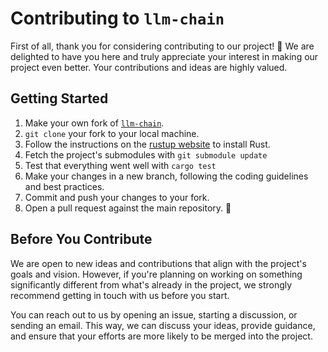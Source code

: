 # Contributing to `llm-chain`

First of all, thank you for considering contributing to our project! 🎉 We are delighted to have you here and truly appreciate your interest in making our project even better. Your contributions and ideas are highly valued.

## Getting Started

1. Make your own fork of [`llm-chain`](https://github.com/sobelio/llm-chain).
2. `git clone` your fork to your local machine.
3. Follow the instructions on the [rustup website](https://rustup.rs/) to install Rust.
4. Fetch the project's submodules with `git submodule update`
5. Test that everything went well with `cargo test`
6. Make your changes in a new branch, following the coding guidelines and best practices.
7. Commit and push your changes to your fork.
8. Open a pull request against the main repository. 🚀

## Before You Contribute

We are open to new ideas and contributions that align with the project's goals and vision. However, if you're planning on working on something significantly different from what's already in the project, we strongly recommend getting in touch with us before you start.

You can reach out to us by opening an issue, starting a discussion, or sending an email. This way, we can discuss your ideas, provide guidance, and ensure that your efforts are more likely to be merged into the project.
